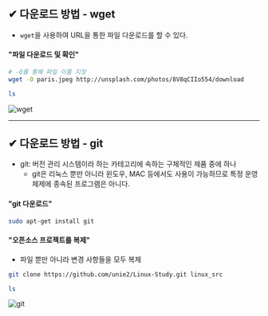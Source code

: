 ## ✔ 다운로드 방법 - wget
- `wget`을 사용하여 URL을 통한 파일 다운로드를 할 수 있다.
#### "파일 다운로드 및 확인"
```bash
# -O를 통해 파일 이름 지정
wget -O paris.jpeg http://unsplash.com/photos/8V8qCIIo554/download

ls
```

![wget](https://user-images.githubusercontent.com/54324782/190590260-62ce79ed-d586-4abe-8234-52849f2ebcc8.png)

- - -
## ✔ 다운로드 방법 - git
- git: 버전 관리 시스템이라 하는 카테고리에 속하는 구체적인 제품 중에 하나
  - git은 리눅스 뿐만 아니라 윈도우, MAC 등에서도 사용이 가능하므로 특정 운영체제에 종속된 프로그램은 아니다.

#### "git 다운로드"
```bash
sudo apt-get install git
```
#### "오픈소스 프로젝트를 복제"
- 파일 뿐만 아니라 변경 사항들을 모두 복제

```bash
git clone https://github.com/unie2/Linux-Study.git linux_src

ls
```

![git](https://user-images.githubusercontent.com/54324782/190592952-618af285-2c78-48d6-bc8c-c0879e5991a5.png)
